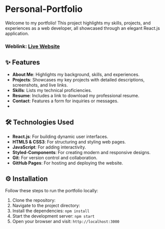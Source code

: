 # Personal-Portfolio
Welcome to my portfolio! This project highlights my skills, projects, and experiences as a web developer, all showcased through an elegant React.js application.
### Weblink: [Live Website]()

## ✨ Features  
- **About Me**: Highlights my background, skills, and experiences.  
- **Projects**: Showcases my key projects with detailed descriptions, screenshots, and live links.  
- **Skills**: Lists my technical proficiencies.  
- **Resume**: Includes a link to download my professional resume.  
- **Contact**: Features a form for inquiries or messages.
- 
## 🛠 Technologies Used  
- **React.js**: For building dynamic user interfaces.  
- **HTML5 & CSS3**: For structuring and styling web pages.  
- **JavaScript**: For adding interactivity.  
- **Styled-Components**: For creating modern and responsive designs.  
- **Git**: For version control and collaboration.  
- **GitHub Pages**: For hosting and deploying the website.  

## ⚙️ Installation  
Follow these steps to run the portfolio locally:  
1. Clone the repository: 
2. Navigate to the project directory: 
3. Install the dependencies: `npm install`
4. Start the development server: `npm start`
5. Open your browser and visit: `http://localhost:3000`
